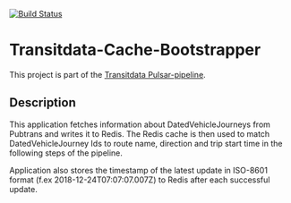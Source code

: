 [![Build Status](https://travis-ci.org/HSLdevcom/transitdata-cache-bootstrapper.svg?branch=master)](https://travis-ci.org/HSLdevcom/transitdata-cache-bootstrapper)

# Transitdata-Cache-Bootstrapper

This project is part of the [Transitdata Pulsar-pipeline](https://github.com/HSLdevcom/transitdata).

## Description

This application fetches information about DatedVehicleJourneys from Pubtrans and writes it to Redis.
The Redis cache is then used to match DatedVehicleJourney Ids to route name, direction and trip start time
in the following steps of the pipeline.

Application also stores the timestamp of the latest update in ISO-8601 format (f.ex 2018-12-24T07:07:07.007Z) 
to Redis after each successful update.
